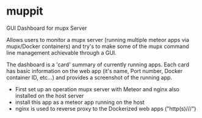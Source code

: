 # muppit
GUI Dashboard for mupx Server

Allows users to monitor a mupx server (running multiple meteor apps via mupx/Docker containers) and try's to make some of the mupx command line management achievable through a GUI.

The dashboard is a 'card' summary of currently running apps. Each card has basic information on the web app (it's name, Port number, Docker container ID, etc...) and provides a screenshot of the running app.

* First set up an operation mupx server with Meteor and nginx also installed on the host server
* install this app as a meteor app running on the host
* nginx is used to reverse proxy to the Dockerized web apps ("http(s)//<mupx server hostname>/<web app name>")

